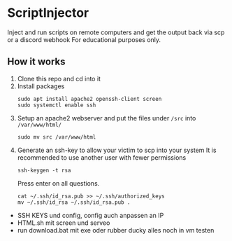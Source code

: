 # ScriptInjector
Inject and run scripts on remote computers and get the output back via scp or a discord webhook
For educational purposes only.

## How it works
1. Clone this repo and cd into it
2. Install packages
    ```
    sudo apt install apache2 openssh-client screen
    sudo systemctl enable ssh
    ```
3. Setup an apache2 webserver and put the files under `/src` into `/var/www/html/`
    ```
    sudo mv src /var/www/html
    ```
4. Generate an ssh-key to allow your victim to scp into your system
    It is recommended to use another user with fewer permissions 
    ```
    ssh-keygen -t rsa
    ```
    Press enter on all questions.
    ```
    cat ~/.ssh/id_rsa.pub >> ~/.ssh/authorized_keys
    mv ~/.ssh/id_rsa ~/.ssh/id_rsa.pub .
    ```

- SSH KEYS und config, config auch anpassen an IP
- HTML.sh mit screen und serveo
- run download.bat mit exe oder rubber ducky
alles noch in vm testen